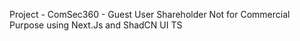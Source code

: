 Project - ComSec360 - Guest User Shareholder
Not for Commercial Purpose
using Next.Js and ShadCN UI
TS
